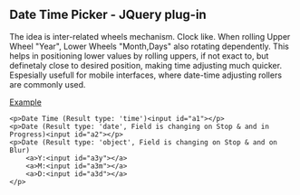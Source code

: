 <h2>Date Time Picker - JQuery plug-in</h2>
The idea is inter-related wheels mechanism. Clock like.
When rolling Upper Wheel "Year", Lower Wheels "Month,Days" also rotating dependently.
This helps in positioning lower values by rolling uppers, if not exact to, but definetaly close to desired position, making time adjusting much quicker.
Espesially usefull for mobile interfaces, where date-time adjusting rollers are commonly used.

[Example](http://rawgit.com/dmitrigur/Date-Time-Picker-Relational-Slider-/master/example.html)

	<p>Date Time (Result type: 'time')<input id="a1"></p>
	<p>Date (Result type: 'date', Field is changing on Stop & and in Progress)<input id="a2"></p>
	<p>Date (Result type: 'object', Field is changing on Stop & and on Blur)
		<a>Y:<input id="a3y"></a>
		<a>M:<input id="a3m"></a>
		<a>D:<input id="a3d"></a>
	</p>    

   <script>
	$(document).ready(function() {
		$("#a1").HorecaTechDateTimePicker({
			TruncateResult:true,
			onClose:function(elm,ts,result) {
				$(elm).val(result);
				$(elm).attr("ts",ts);
			}
		})
		$("#a2").HorecaTechDateTimePicker({
			ResultMode:"date",
			TruncateResult:true,
			LevelSet:["FullYear","Month","Date"],
			FlagOnStop:true,
			FlagInProgress:true,
			onClose:function(elm,ts,result) {
				$(elm).val(result);
				$(elm).attr("ts",ts);
			}
		})
		$("#a3y,#a3m,#a3d").each(function() {
			$(this).HorecaTechDateTimePicker({
				ResultMode:"object",
				TruncateResult:true,
				LevelSet:["FullYear","Month","Date"],
				FlagOnStop:true,
				onClose:function(elm,ts,result) {
					$("#a3y").val(result.FullYear);
					$("#a3m").val(result.Month+1);
					$("#a3d").val(result.Date);
					$("#a3y,#a3m,#a3d").attr("ts",ts);
				},
				onStop:"onClose"
			})
		})
	})    
    </script>
  </head>


